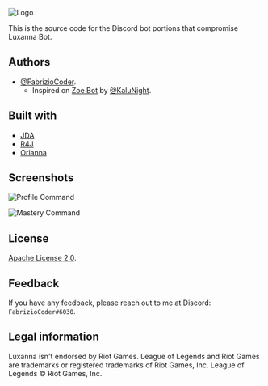 ![Logo](https://cdn.discordapp.com/attachments/1003825080188543007/1005125543773089802/LUXANNA_BOT.png)

This is the source code for the Discord bot portions that compromise Luxanna Bot.

## Authors

- [@FabrizioCoder](https://www.github.com/FabrizioCoder).
  - Inspired on [Zoe Bot](https://github.com/Zoe-Discord-Bot/Zoe-Discord-Bot) by [@KaluNight](https://github.com/KaluNight).


## Built with

* [JDA](https://github.com/DV8FromTheWorld/JDA)
* [R4J](https://github.com/stelar7/R4J)
* [Orianna](https://github.com/meraki-analytics/orianna)


## Screenshots

![Profile Command](https://user-images.githubusercontent.com/74118796/183250665-83423119-dcb6-41be-a397-1cfca423136a.png)

![Mastery Command](https://user-images.githubusercontent.com/74118796/183252921-1f1f9095-d5d5-4427-b33a-88758f455727.png)


## License

[Apache License 2.0](https://choosealicense.com/licenses/apache-2.0/).


## Feedback

If you have any feedback, please reach out to me at Discord: `FabrizioCoder#6030`.


## Legal information
Luxanna isn't endorsed by Riot Games.
League of Legends and Riot Games are trademarks or registered trademarks of Riot Games, Inc. League of Legends © Riot Games, Inc.
